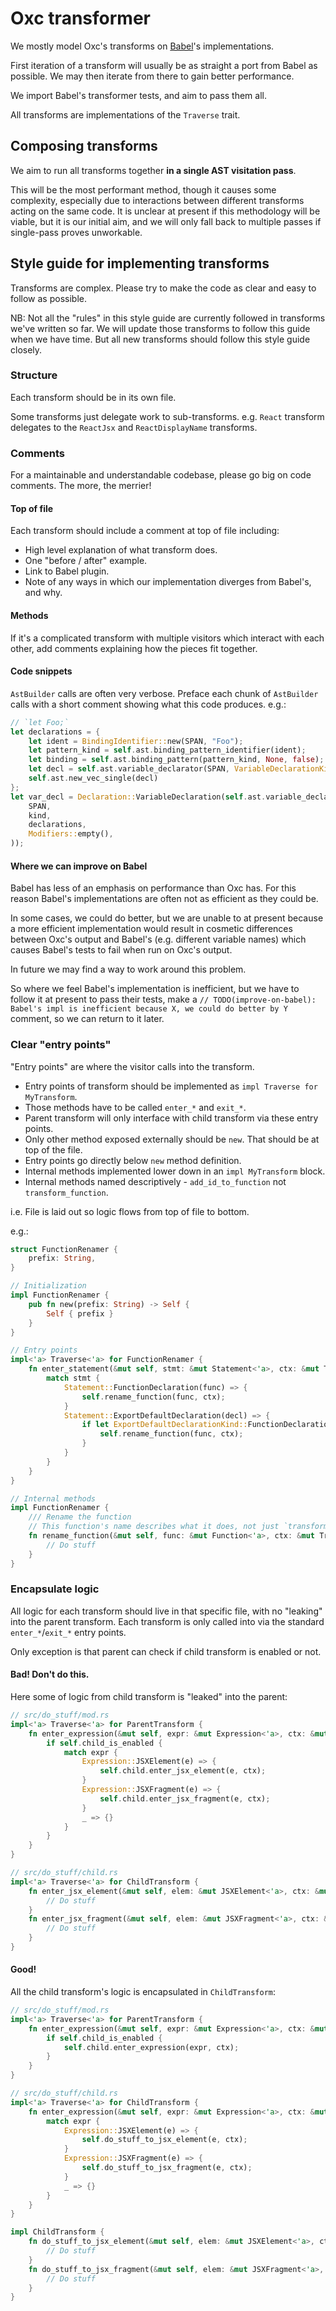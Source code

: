 # Oxc transformer

We mostly model Oxc's transforms on [Babel](https://babeljs.io/)'s implementations.

First iteration of a transform will usually be as straight a port from Babel as possible. We may then
iterate from there to gain better performance.

We import Babel's transformer tests, and aim to pass them all.

All transforms are implementations of the `Traverse` trait.

## Composing transforms

We aim to run all transforms together **in a single AST visitation pass**.

This will be the most performant method, though it causes some complexity, especially due to interactions
between different transforms acting on the same code. It is unclear at present if this methodology will
be viable, but it is our initial aim, and we will only fall back to multiple passes if single-pass proves
unworkable.

## Style guide for implementing transforms

Transforms are complex. Please try to make the code as clear and easy to follow as possible.

NB: Not all the "rules" in this style guide are currently followed in transforms we've written so far.
We will update those transforms to follow this guide when we have time. But all new transforms should
follow this style guide closely.

### Structure

Each transform should be in its own file.

Some transforms just delegate work to sub-transforms. e.g. `React` transform delegates to the `ReactJsx`
and `ReactDisplayName` transforms.

### Comments

For a maintainable and understandable codebase, please go big on code comments. The more, the merrier!

#### Top of file

Each transform should include a comment at top of file including:

- High level explanation of what transform does.
- One "before / after" example.
- Link to Babel plugin.
- Note of any ways in which our implementation diverges from Babel's, and why.

#### Methods

If it's a complicated transform with multiple visitors which interact with each other, add comments
explaining how the pieces fit together.

#### Code snippets

`AstBuilder` calls are often very verbose. Preface each chunk of `AstBuilder` calls with a short comment
showing what this code produces. e.g.:

```rs
// `let Foo;`
let declarations = {
    let ident = BindingIdentifier::new(SPAN, "Foo");
    let pattern_kind = self.ast.binding_pattern_identifier(ident);
    let binding = self.ast.binding_pattern(pattern_kind, None, false);
    let decl = self.ast.variable_declarator(SPAN, VariableDeclarationKind::Let, binding, None, false);
    self.ast.new_vec_single(decl)
};
let var_decl = Declaration::VariableDeclaration(self.ast.variable_declaration(
    SPAN,
    kind,
    declarations,
    Modifiers::empty(),
));
```

#### Where we can improve on Babel

Babel has less of an emphasis on performance than Oxc has. For this reason Babel's implementations are
often not as efficient as they could be.

In some cases, we could do better, but we are unable to at present because a more efficient
implementation would result in cosmetic differences between Oxc's output and Babel's (e.g. different
variable names) which causes Babel's tests to fail when run on Oxc's output.

In future we may find a way to work around this problem.

So where we feel Babel's implementation is inefficient, but we have to follow it at present to pass their
tests, make a `// TODO(improve-on-babel): Babel's impl is inefficient because X, we could do better by Y`
comment, so we can return to it later.

### Clear "entry points"

"Entry points" are where the visitor calls into the transform.

- Entry points of transform should be implemented as `impl Traverse for MyTransform`.
- Those methods have to be called `enter_*` and `exit_*`.
- Parent transform will only interface with child transform via these entry points.
- Only other method exposed externally should be `new`. That should be at top of the file.
- Entry points go directly below `new` method definition.
- Internal methods implemented lower down in an `impl MyTransform` block.
- Internal methods named descriptively - `add_id_to_function` not `transform_function`.

i.e. File is laid out so logic flows from top of file to bottom.

e.g.:

```rs
struct FunctionRenamer {
    prefix: String,
}

// Initialization
impl FunctionRenamer {
    pub fn new(prefix: String) -> Self {
        Self { prefix }
    }
}

// Entry points
impl<'a> Traverse<'a> for FunctionRenamer {
    fn enter_statement(&mut self, stmt: &mut Statement<'a>, ctx: &mut TraverseCtx<'a>) {
        match stmt {
            Statement::FunctionDeclaration(func) => {
                self.rename_function(func, ctx);
            }
            Statement::ExportDefaultDeclaration(decl) => {
                if let ExportDefaultDeclarationKind::FunctionDeclaration(func) = &mut decl.declaration {
                    self.rename_function(func, ctx);
                }
            }
        }
    }
}

// Internal methods
impl FunctionRenamer {
    /// Rename the function
    // This function's name describes what it does, not just `transform_function`
    fn rename_function(&mut self, func: &mut Function<'a>, ctx: &mut TraverseCtx<'a>) {
        // Do stuff
    }
}
```

### Encapsulate logic

All logic for each transform should live in that specific file, with no "leaking" into the parent
transform. Each transform is only called into via the standard `enter_*`/`exit_*` entry points.

Only exception is that parent can check if child transform is enabled or not.

#### Bad! Don't do this.

Here some of logic from child transform is "leaked" into the parent:

```rs
// src/do_stuff/mod.rs
impl<'a> Traverse<'a> for ParentTransform {
    fn enter_expression(&mut self, expr: &mut Expression<'a>, ctx: &mut TraverseCtx<'a>) {
        if self.child_is_enabled {
            match expr {
                Expression::JSXElement(e) => {
                    self.child.enter_jsx_element(e, ctx);
                }
                Expression::JSXFragment(e) => {
                    self.child.enter_jsx_fragment(e, ctx);
                }
                _ => {}
            }
        }
    }
}

// src/do_stuff/child.rs
impl<'a> Traverse<'a> for ChildTransform {
    fn enter_jsx_element(&mut self, elem: &mut JSXElement<'a>, ctx: &mut TraverseCtx<'a>) {
        // Do stuff
    }
    fn enter_jsx_fragment(&mut self, elem: &mut JSXFragment<'a>, ctx: &mut TraverseCtx<'a>) {
        // Do stuff
    }
}
```

#### Good!

All the child transform's logic is encapsulated in `ChildTransform`:

```rs
// src/do_stuff/mod.rs
impl<'a> Traverse<'a> for ParentTransform {
    fn enter_expression(&mut self, expr: &mut Expression<'a>, ctx: &mut TraverseCtx<'a>) {
        if self.child_is_enabled {
            self.child.enter_expression(expr, ctx);
        }
    }
}

// src/do_stuff/child.rs
impl<'a> Traverse<'a> for ChildTransform {
    fn enter_expression(&mut self, expr: &mut Expression<'a>, ctx: &mut TraverseCtx<'a>) {
        match expr {
            Expression::JSXElement(e) => {
                self.do_stuff_to_jsx_element(e, ctx);
            }
            Expression::JSXFragment(e) => {
                self.do_stuff_to_jsx_fragment(e, ctx);
            }
            _ => {}
        }
    }
}

impl ChildTransform {
    fn do_stuff_to_jsx_element(&mut self, elem: &mut JSXElement<'a>, ctx: &mut TraverseCtx<'a>) {
        // Do stuff
    }
    fn do_stuff_to_jsx_fragment(&mut self, elem: &mut JSXFragment<'a>, ctx: &mut TraverseCtx<'a>) {
        // Do stuff
    }
}
```
